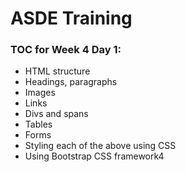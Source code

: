 # ASDE Training

### TOC for Week 4 Day 1:

-   HTML structure
-   Headings, paragraphs
-   Images
-   Links
-   Divs and spans
-   Tables
-   Forms
-   Styling each of the above using CSS
-   Using Bootstrap CSS framework4
